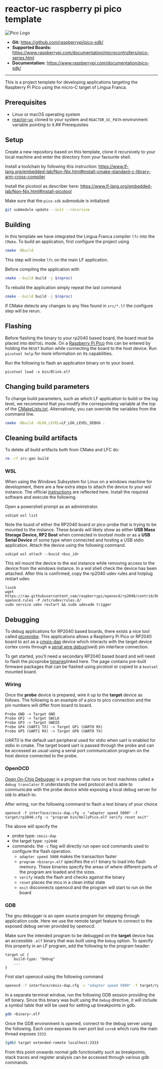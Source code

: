 # reactor-uc raspberry pi pico template

![Pico Logo](https://upload.wikimedia.org/wikipedia/en/thumb/c/cb/Raspberry_Pi_Logo.svg/376px-Raspberry_Pi_Logo.svg.png)

- **Git:** https://github.com/raspberrypi/pico-sdk/
- **Supported Boards:** https://www.raspberrypi.com/documentation/microcontrollers/pico-series.html
- **Documentation:** https://www.raspberrypi.com/documentation/pico-sdk/ 

______

This is a project template for developing applications targeting the Raspberry Pi Pico using the micro-C target of Lingua Franca.

## Prerequisites
- Linux or macOS operating system
- [reactor-uc](https://github.com/lf-lang/reactor-uc) cloned to your system and `REACTOR_UC_PATH` environment variable pointing to it.## Prerequisites


## Setup
Create a new repository based on this template, clone it recursively to your local machine and enter
the directory from your favourite shell.

Install a toolchain by following this instruction: https://www.lf-lang.org/embedded-lab/Non-Nix.html#install-cmake-standard-c-library-arm-cross-compiler

Install the picotool as describer here: https://www.lf-lang.org/embedded-lab/Non-Nix.html#install-picotool

Make sure that the `pico-sdk` submodule is initialized:

```sh
git submodule update --init --recursive
```

## Building
In this template we have integrated the Lingua Franca compiler `lfc` into the `CMake`. To build an application,
first configure the project using
```sh
cmake -Bbuild
```
This step will invoke `lfc` on the main LF application. 

Before compiling the application with

```sh
cmake --build build -j $(nproc)
```

To rebuild the application simply repeat the last command

```sh
cmake --build build -j $(nproc)
```

If CMake detects any changes to any files found in `src/*.lf` the configure step will be rerun.


## Flashing
Before flashing the binary to your rp2040 based board, the board must be placed into ``BOOTSEL`` mode. On a [Raspberry Pi Pico](https://www.raspberrypi.com/products/raspberry-pi-pico/) this can be entered by holding the ``RESET`` button while connecting the board to the host device. Run ``picotool help`` for more information on its
capabilities.

Run the following to flash an application binary on to your board.
``` shell
picotool load -x bin/Blink.elf
```

## Changing build parameters
To change build parameters, such as which LF application to build or the log level, we
recommend that you modify the corresponding variable at the top of the
[CMakeLists.txt](./CMakeLists.txt). Alternatively, you can override the variables from
the command line.
```sh
cmake -Bbuild -DLOG_LEVEL=LF_LOG_LEVEL_DEBUG .
```

## Cleaning build artifacts
To delete all build artifacts both from CMake and LFC do:
```sh
rm -rf src-gen build
```


### WSL
When using the Windows Subsystem for Linux on a windows machine for development, there are a few extra steps to attach the device to your wsl instance.
The official [instructions](https://learn.microsoft.com/en-us/windows/wsl/connect-usb) are reflected here. Install the required software and execute the following.

Open a powershell prompt as an administrator.
```
usbipd wsl list
```

Note the busid of either the RP2040 board or pico-probe that is trying to be mounted to the instance. These boards will likely show as either **USB Mass Storage Device, RP2 Boot** when connected in bootsel mode or 
as a **USB Serial Device** of some type when connected and hosting a USB stdio application.
Attach the device using the following command.
```
usbipd wsl attach --busid <bus_id>
```

This wil mount the device to the wsl instance while removing access to the device from the windows instance. In a wsl shell check the device has been attached.
After this is confirmed, copy the rp2040 udev rules and hotplug restart udev.
```
lsusb
wget https://raw.githubusercontent.com/raspberrypi/openocd/rp2040/contrib/60-openocd.rules -P /etc/udev/rules.d/
sudo service udev restart && sudo udevadm trigger
```

## Debugging
To debug applications for RP2040 based boards, there exists a nice tool called [picoprobe](https://github.com/raspberrypi/picoprobe). This applications allows a Raspberry Pi Pico or RP2040 board to act as a [cmsis-dap](https://arm-software.github.io/CMSIS_5/DAP/html/index.html) device which interacts with the target device cortex cores through a [serial wire debug](https://wiki.segger.com/SWD)(swd) pin interface connection.

To get started, you'll need a secondary RP2040 based board and will need to flash the picoprobe [binaries](https://github.com/raspberrypi/picoprobe/releases/tag/picoprobe-cmsis-v1.02)linked here. The page contains pre-built firmware packages that can be flashed using picotool or copied to a `bootsel` mounted board. 

### Wiring
Once the **probe** device is prepared, wire it up to the **target** device as follows. The following is an example of a pico to pico connection and the pin numbers will differ from board to board.

```
Probe GND -> Target GND
Probe GP2 -> Target SWCLK
Probe GP3 -> Target SWDIO
Probe GP4 (UART1 TX) -> Target GP1 (UART0 RX)
Probe GP5 (UART1 RX) -> Target GP0 (UART0 TX)
```

*UART0* is the default uart peripheral used for stdio when uart is enabled for stdio in cmake. The target board uart is passed through the probe and can be accessed as usual using a serial port communication program on the host device connected to the probe.

### OpenOCD
[Open On-Chip Debugger](https://openocd.org/) is a program that runs on host machines called a `debug translator` It understands the swd protocol and is able to communicate with the probe device while exposing a local debug server for `GDB` to attach to.

After wiring, run the following command to flash a test binary of your choice
```
openocd -f interface/cmsis-dap.cfg -c "adapter speed 5000" -f target/rp2040.cfg -c "program bin/HelloPico.elf verify reset exit"
```
The above will specify the 
- probe type: `cmsis-dap`
- the target type: `rp2040`
- commands: the `-c` flag will directly run open ocd commands used to configure the flash operation. 
	- `adapter speed 5000` makes the transaction faster
	- `program <binary>.elf` specifies the `elf` binary to load into flash memory. These binaries specify the areas of where different parts of the program are loaded and the sizes.
	- `verify` reads the flash and checks against the binary
	- `reset` places the mcu in a clean initial state
	- `exit` disconnects openocd and the program will start to run on the board

### GDB
The gnu debugger is an open source program for stepping through application code. Here we use the remote target feature to connect to the exposed debug server provided by openocd. 

Make sure the intended program to be debugged on the **target** device has an accessible `.elf` binary that was built using the `Debug` option. To specify this property in an LF program, add the following to the program header:

```lf
target uC {
    build-type: "Debug"
    ...
}
```

First start openocd using the following command

```bash
openocd -f interface/cmsis-dap.cfg -c "adapter speed 5000" -f target/rp2040.cfg -s tcl
```

In a separate terminal window, run the following GDB session providing the elf binary. Since this binary was built using the `Debug` directive, it will include a symbol table that will be used for setting up breakpoints in gdb.

```bash
gdb <binary>.elf
```
Once the GDB environment is opened, connect to the debug server using the following. Each core exposes its own port but `core0` which runs the main thread exposes `3333`.

```bash
(gdb) target extended-remote localhost:3333
```

From this point onwards normal gdb functionality such as breakpoints, stack traces and register analysis can be accessed through various gdb commands.
